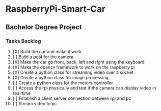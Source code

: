 # RaspberryPi-Smart-Car
## Bachelor Degree Project

### Tasks Backlog
1. [X] Build the car and make it work
2. [ ] Build a post for the camera
3. [X] Make the car go front, back, left and right using the keyboard
4. [X] Make the opencv framework to work on the raspberry pi
5. [X] Create a python class for streaming video over a socket
6. [X] Create a python class for image processing
7. [ ] Create a python class for the motors controller 
8. [ ] Access the rpi physically and test if the camera can display video in real time
9. [ ] Establish a client server connection between rpi and pc
10. [ ] Stream video to pc 
